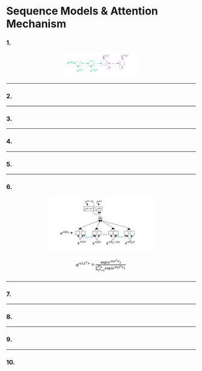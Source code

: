 # Sequence Models & Attention Mechanism

### 1.
<p align="center">
  <img width="40%" height="50%" src="https://github.com/RoBoTics-JHJ/Coursera_AndrewLectures/blob/main/5th_Sequence%20Models/3_Sequence%20models%20and%20Attention%20mechanism/C5W3_Q_image/1.png">
</p>

---

### 2.

---

### 3.

---

### 4.

---

### 5.

---

### 6.
<p align="center">
  <img width="55%" height="55%" src="https://github.com/RoBoTics-JHJ/Coursera_AndrewLectures/blob/main/5th_Sequence%20Models/3_Sequence%20models%20and%20Attention%20mechanism/C5W3_Q_image/6.png">
</p>
<p align="center">
  <img width="30%" height="30%" src="https://github.com/RoBoTics-JHJ/Coursera_AndrewLectures/blob/main/5th_Sequence%20Models/3_Sequence%20models%20and%20Attention%20mechanism/C5W3_Q_image/6_1.png">
</p>

---

### 7.

---

### 8.

---

### 9.

___

### 10.

